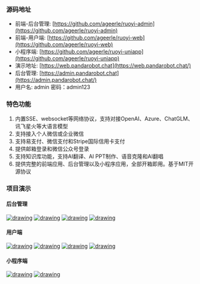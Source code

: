 ### 源码地址

[](https://github.com/ageerle/ruoyi-ai#%E6%BA%90%E7%A0%81%E5%9C%B0%E5%9D%80)

- 前端-后台管理: [https://github.com/ageerle/ruoyi-admin](https://github.com/ageerle/ruoyi-admin)
- 前端-用户端: [https://github.com/ageerle/ruoyi-web](https://github.com/ageerle/ruoyi-web)
- 小程序端: [https://github.com/ageerle/ruoyi-uniapp](https://github.com/ageerle/ruoyi-uniapp)
- 演示地址: [https://web.pandarobot.chat](https://web.pandarobot.chat/)
- 后台管理: [https://admin.pandarobot.chat](https://admin.pandarobot.chat/)
- 用户名: admin 密码：admin123

### 特色功能

[](https://github.com/ageerle/ruoyi-ai#%E7%89%B9%E8%89%B2%E5%8A%9F%E8%83%BD)

1. 内置SSE、websocket等网络协议，支持对接OpenAI、Azure、ChatGLM、讯飞星火等大语言模型
2. 支持接入个人微信或企业微信
3. 支持易支付、微信支付和Stripe国际信用卡支付
4. 提供邮箱登录和微信公众号登录
5. 支持知识库功能，支持AI翻译、AI PPT制作、语音克隆和AI翻唱
6. 提供完整的前端应用、后台管理以及小程序应用，全部开箱即用。基于MIT开源协议

### 项目演示

[](https://github.com/ageerle/ruoyi-ai#%E9%A1%B9%E7%9B%AE%E6%BC%94%E7%A4%BA)
#### 后台管理

[](https://github.com/ageerle/ruoyi-ai#%E5%90%8E%E5%8F%B0%E7%AE%A1%E7%90%86)

[![drawing](https://github.com/ageerle/ruoyi-ai/raw/main/image/02.png)](https://github.com/ageerle/ruoyi-ai/blob/main/image/02.png) [![drawing](https://github.com/ageerle/ruoyi-ai/raw/main/image/03.png)](https://github.com/ageerle/ruoyi-ai/blob/main/image/03.png) [![drawing](https://github.com/ageerle/ruoyi-ai/raw/main/image/04.png)](https://github.com/ageerle/ruoyi-ai/blob/main/image/04.png) [![drawing](https://github.com/ageerle/ruoyi-ai/raw/main/image/05.png)](https://github.com/ageerle/ruoyi-ai/blob/main/image/05.png)

#### 用户端

[](https://github.com/ageerle/ruoyi-ai#%E7%94%A8%E6%88%B7%E7%AB%AF)

[![drawing](https://github.com/ageerle/ruoyi-ai/raw/main/image/08.png)](https://github.com/ageerle/ruoyi-ai/blob/main/image/08.png) [![drawing](https://github.com/ageerle/ruoyi-ai/raw/main/image/09.png)](https://github.com/ageerle/ruoyi-ai/blob/main/image/09.png) [![drawing](https://github.com/ageerle/ruoyi-ai/raw/main/image/10.png)](https://github.com/ageerle/ruoyi-ai/blob/main/image/10.png) [![drawing](https://github.com/ageerle/ruoyi-ai/raw/main/image/11.png)](https://github.com/ageerle/ruoyi-ai/blob/main/image/11.png)

#### 小程序端

[](https://github.com/ageerle/ruoyi-ai#%E5%B0%8F%E7%A8%8B%E5%BA%8F%E7%AB%AF)

[![drawing](https://github.com/ageerle/ruoyi-ai/raw/main/image/06.png)](https://github.com/ageerle/ruoyi-ai/blob/main/image/06.png) [![drawing](https://github.com/ageerle/ruoyi-ai/raw/main/image/07.png)](https://github.com/ageerle/ruoyi-ai/blob/main/image/07.png)